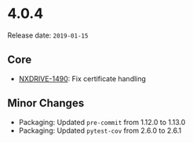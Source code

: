 # 4.0.4

Release date: `2019-01-15`

## Core

- [NXDRIVE-1490](https://jira.nuxeo.com/browse/NXDRIVE-1490): Fix certificate handling

## Minor Changes

- Packaging: Updated `pre-commit` from 1.12.0 to 1.13.0
- Packaging: Updated `pytest-cov` from 2.6.0 to 2.6.1
